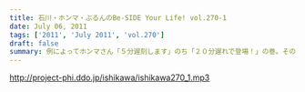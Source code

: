 ```yaml
---
title: 石川・ホンマ・ぶるんのBe-SIDE Your Life! vol.270-1
date: July 06, 2011
tags: ['2011', 'July 2011', 'vol.270']
draft: false
summary: 例によってホンマさん「５分遅刻します」のち「２０分遅れで登場！」の巻。そののちいろいろとありまして・・・NAMAE
---
```


http://project-phi.ddo.jp/ishikawa/ishikawa270_1.mp3
